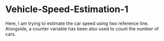 # Vehicle-Speed-Estimation-1
Here, I am trying to estimate the car speed using two reference line. Alongside, a counter variable has been also used to count the number of cars.

